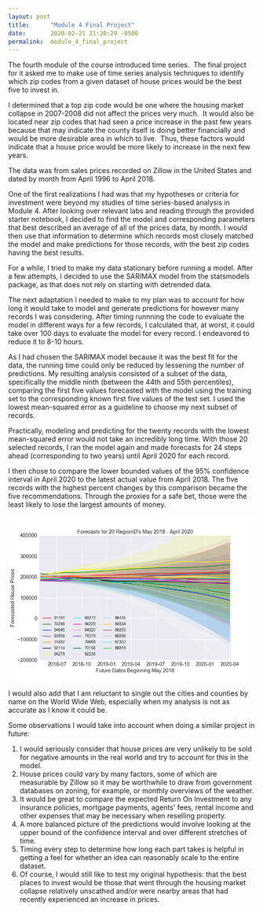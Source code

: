 ```yaml
---
layout: post
title:      "Module 4 Final Project"
date:       2020-02-21 21:20:29 -0500
permalink:  module_4_final_project
---
```



The fourth module of the course introduced time series.  The final project for it asked me to make use of time series analysis techniques to identify which zip codes from a given dataset of house prices would be the best five to invest in.

I determined that a top zip code would be one where the housing market collapse in 2007-2008 did not affect the prices very much.  It would also be located near zip codes that had seen a price increase in the past few years because that may indicate the county itself is doing better financially and would be more desirable area in which to live.  Thus, these factors would indicate that a house price would be more likely to increase in the next few years.

The data was from sales prices recorded on Zillow in the United States and dated by month from April 1996 to April 2018.

One of the first realizations I had was that my hypotheses or criteria for investment were beyond my studies of time series-based analysis in Module 4.  After looking over relevant labs and reading through the provided starter notebook, I decided to find the model and corresponding parameters that best described an average of all of the prices data, by month.  I would then use that information to determine which records most closely matched the model and make predictions for those records, with the best zip codes having the best results.

For a while, I tried to make my data stationary before running a model.  After a few attempts, I decided to use the SARIMAX model from the statsmodels package, as that does not rely on starting with detrended data.

The next adaptation I needed to make to my plan was to account for how long it would take to model and generate predictions for however many records I was considering.  After timing runnning the code to evaluate the model in different ways for a few records, I calculated that, at worst, it could take over 100 days to evaluate the model for every record.  I endeavored to reduce it to 8-10 hours.

As I had chosen the SARIMAX model because it was the best fit for the data, the running time could only be reduced by lessening the number of predictions.  My resulting analysis consisted of a subset of the data, specifically the middle ninth (between the 44th and 55th percentiles), comparing the first five values forecasted with the model using the training set to the corresponding known first five values of the test set.  I used the lowest mean-squared error as a guideline to choose my next subset of records.

Practically, modeling and predicting for the twenty records with the lowest mean-squared error would not take an incredibly long time.  With those 20 selected records, I ran the model again and made forecasts for 24 steps ahead (corresponding to two years) until April 2020 for each record.

I then chose to compare the lower bounded values of the 95% confidence interval in April 2020 to the latest actual value from April 2018.  The five records with the highest percent changes by this comparison became the five recommendations.  Through the proxies for a safe bet, those were the least likely to lose the largest amounts of money.

![2-Year Forecasts with Confidence Interval for 20 Selected Records](https://raw.githubusercontent.com/bronwencc/Module-4-Project/master/files/20-RegionID-Forecasts.png)

I would also add that I am reluctant to single out the cities and counties by name on the World Wide Web, especially when my analysis is not as accurate as I know it could be.

Some observations I would take into account when doing a similar project in future:

1. I would seriously consider that house prices are very unlikely to be sold for negative amounts in the real world and try to account for this in the model.
2. House prices could vary by many factors, some of which are measurable by Zillow so it may be worthwhile to draw from government databases on zoning, for example, or monthly overviews of the weather.
3. It would be great to compare the expected Return On Investment to any insurance policies, mortgage payments, agents' fees, rental income and other expenses that may be necessary when reselling property.
4. A more balanced picture of the predictions would involve looking at the upper bound of the confidence interval and over different stretches of time.
5. Timing every step to determine how long each part takes is helpful in getting a feel for whether an idea can reasonably scale to the entire dataset.
6. Of course, I would still like to test my original hypothesis: that the best places to invest would be those that went through the housing market collapse relatively unscathed and/or were nearby areas that had recently experienced an increase in prices.
